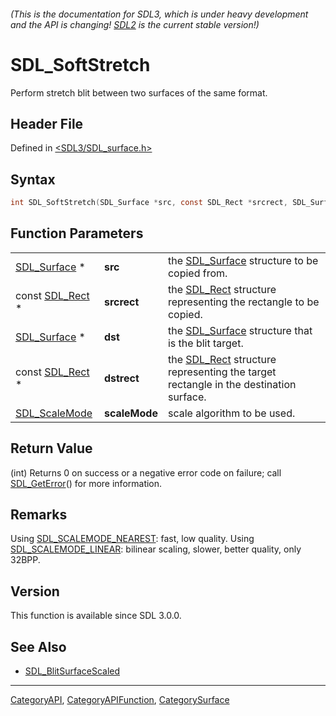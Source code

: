 ###### (This is the documentation for SDL3, which is under heavy development and the API is changing! [SDL2](https://wiki.libsdl.org/SDL2/) is the current stable version!)
# SDL_SoftStretch

Perform stretch blit between two surfaces of the same format.

## Header File

Defined in [<SDL3/SDL_surface.h>](https://github.com/libsdl-org/SDL/blob/main/include/SDL3/SDL_surface.h)

## Syntax

```c
int SDL_SoftStretch(SDL_Surface *src, const SDL_Rect *srcrect, SDL_Surface *dst, const SDL_Rect *dstrect, SDL_ScaleMode scaleMode);
```

## Function Parameters

|                                |               |                                                                                                  |
| ------------------------------ | ------------- | ------------------------------------------------------------------------------------------------ |
| [SDL_Surface](SDL_Surface) *   | **src**       | the [SDL_Surface](SDL_Surface) structure to be copied from.                                      |
| const [SDL_Rect](SDL_Rect) *   | **srcrect**   | the [SDL_Rect](SDL_Rect) structure representing the rectangle to be copied.                      |
| [SDL_Surface](SDL_Surface) *   | **dst**       | the [SDL_Surface](SDL_Surface) structure that is the blit target.                                |
| const [SDL_Rect](SDL_Rect) *   | **dstrect**   | the [SDL_Rect](SDL_Rect) structure representing the target rectangle in the destination surface. |
| [SDL_ScaleMode](SDL_ScaleMode) | **scaleMode** | scale algorithm to be used.                                                                      |

## Return Value

(int) Returns 0 on success or a negative error code on failure; call
[SDL_GetError](SDL_GetError)() for more information.

## Remarks

Using [SDL_SCALEMODE_NEAREST](SDL_SCALEMODE_NEAREST): fast, low quality.
Using [SDL_SCALEMODE_LINEAR](SDL_SCALEMODE_LINEAR): bilinear scaling,
slower, better quality, only 32BPP.

## Version

This function is available since SDL 3.0.0.

## See Also

- [SDL_BlitSurfaceScaled](SDL_BlitSurfaceScaled)

----
[CategoryAPI](CategoryAPI), [CategoryAPIFunction](CategoryAPIFunction), [CategorySurface](CategorySurface)

